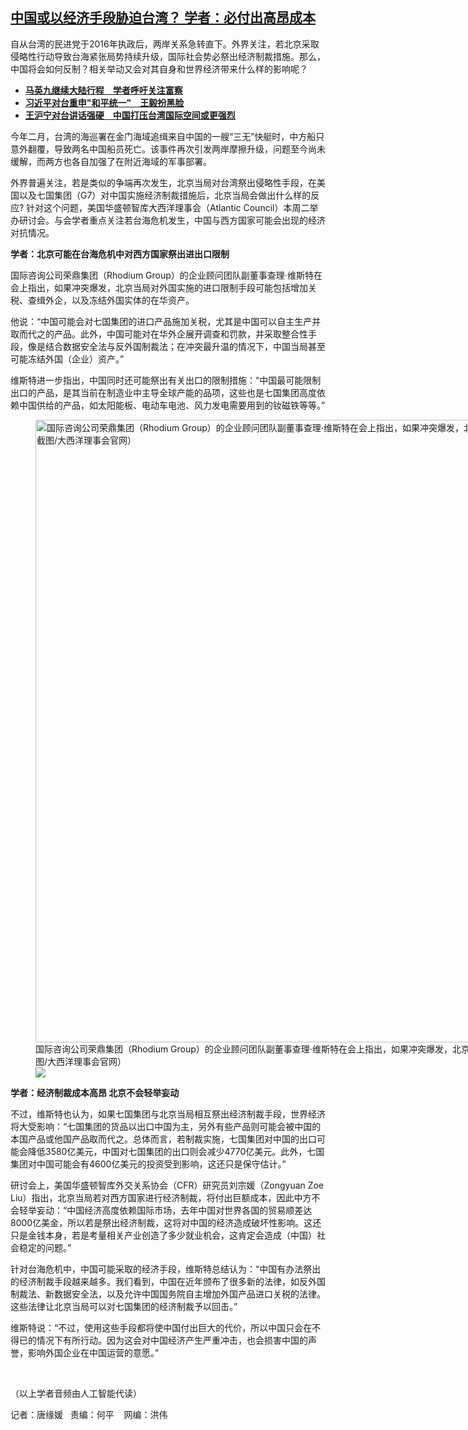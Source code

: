 <!--1712088063000-->
[中国或以经济手段胁迫台湾？  学者：必付出高昂成本](https://www.rfa.org/mandarin/yataibaodao/gangtai/tj-04022024132456.html)
------

<p><span style="font-weight: 400;">自从台湾的民进党于2016年执政后，两岸关系急转直下。外界关注，若北京采取侵略性行动导致台海紧张局势持续升级，国际社会势必祭出经济制裁措施。那么，中国将会如何反制？相关举动又会对其自身和世界经济带来什么样的影响呢？</span></p><ul><li><a href="https://www.rfa.org/mandarin/yataibaodao/gangtai/hx-04022024092325.html"><strong>马英九继续大陆行程　学者呼吁关注富察</strong></a></li><li><strong><a href="https://www.rfa.org/mandarin/yataibaodao/zhengzhi/hcm1-03072024041501.html">习近平对台重申"和平统一"　王毅扮黑脸</a></strong></li><li><strong><a href="https://www.rfa.org/mandarin/yataibaodao/gangtai/hcm1-02262024091717.html">王沪宁对台讲话强硬　中国打压台湾国际空间或更强烈</a></strong></li></ul><p><span style="font-weight: 400;">今年二月，台湾的海巡署在金门海域追缉来自中国的一艘“三无”快艇时，中方船只意外翻覆，导致两名中国船员死亡。该事件再次引发两岸摩擦升级，问题至今尚未缓解，而两方也各自加强了在附近海域的军事部署。</span></p><p><span style="font-weight: 400;">外界普遍关注，若是类似的争端再次发生，北京当局对台湾祭出侵略性手段，在美国以及七国集团（G7）对中国实施经济制裁措施后，北京当局会做出什么样的反应? 针对这个问题，美国华盛顿智库大西洋理事会（Atlantic Council）本周二举办研讨会。与会学者重点关注若台海危机发生，中国与西方国家可能会出现的经济对抗情况。</span></p><p><b>学者：北京可能在台海危机中对西方国家祭出进出口限制</b></p><p><span style="font-weight: 400;">国际咨询公司荣鼎集团（Rhodium Group）的企业顾问团队副董事查理‧维斯特在会上指出，如果冲突爆发，北京当局对外国实施的进口限制手段可能包括增加关税、查缉外企，以及冻结外国实体的在华资产。</span></p><p><span style="font-weight: 400;">他说：“中国可能会对七国集团的进口产品施加关税，尤其是中国可以自主生产并取而代之的产品。此外，中国可能对在华外企展开调查和罚款，并采取整合性手段，像是结合数据安全法与反外国制裁法；在冲突最升温的情况下，中国当局甚至可能冻结外国（企业）资产。”</span></p><p><span style="font-weight: 400;">维斯特进一步指出，中国同时还可能祭出有关出口的限制措施：“中国最可能限制出口的产品，是其当前在制造业中主导全球产能的品项，这些也是七国集团高度依赖中国供给的产品，如太阳能板、电动车电池、风力发电需要用到的钕磁铁等等。”</span></p><p><figure class="image-richtext image-inline captioned" style="width:1338px;"><img alt="国际咨询公司荣鼎集团（Rhodium Group）的企业顾问团队副董事查理‧维斯特在会上指出，如果冲突爆发，北京当局对外国实施的进口限制手段可能包括增加关税、查缉外企，以及冻结外国实体的在华资产。（视频截图/大西洋理事会官网）" height="996" src="https://www.rfa.org/mandarin/yataibaodao/gangtai/tj-04022024132456.html/tj3.jpg/@@images/3c06ef87-8d51-4354-9196-a0e371883935.png" title="tj3.jpg" width="1338"/><figcaption class="image-caption">国际咨询公司荣鼎集团（Rhodium Group）的企业顾问团队副董事查理‧维斯特在会上指出，如果冲突爆发，北京当局对外国实施的进口限制手段可能包括增加关税、查缉外企，以及冻结外国实体的在华资产。（视频截图/大西洋理事会官网）</figcaption><small></small><div id="zoomattribute"><a data-caption="国际咨询公司荣鼎集团（Rhodium Group）的企业顾问团队副董事查理‧维斯特在会上指出，如果冲突爆发，北京当局对外国实施的进口限制手段可能包括增加关税、查缉外企，以及冻结外国实体的在华资产。（视频截图/大西洋理事会官网）" data-fancybox="" href="https://www.rfa.org/mandarin/yataibaodao/gangtai/tj-04022024132456.html/tj3.jpg" id="single_image" title="国际咨询公司荣鼎集团（Rhodium Group）的企业顾问团队副董事查理‧维斯特在会上指出，如果冲突爆发，北京当局对外国实施的进口限制手段可能包括增加关税、查缉外企，以及冻结外国实体的在华资产。（视频截图/大西洋理事会官网）"><img src="/++plone++rfa-resources/img/icon-zoom.png"/></a></div></figure></p><p><b>学者：经济制裁成本高昂 北京不会轻举妄动</b></p><p><span style="font-weight: 400;">不过，维斯特也认为，如果七国集团与北京当局相互祭出经济制裁手段，世界经济将大受影响：“七国集团的货品以出口中国为主，另外有些产品则可能会被中国的本国产品或他国产品取而代之。总体而言，若制裁实施，七国集团对中国的出口可能会降低3580亿美元，中国对七国集团的出口则会减少4770亿美元。此外，七国集团对中国可能会有4600亿美元的投资受到影响，这还只是保守估计。”</span></p><p><span style="font-weight: 400;">研讨会上，美国华盛顿智库外交关系协会（CFR）研究员刘宗媛（Zongyuan Zoe Liu）指出，北京当局若对西方国家进行经济制裁，将付出巨额成本，因此中方不会轻举妄动：“中国经济高度依赖国际市场，去年中国对世界各国的贸易顺差达8000亿美金，所以若是祭出经济制裁，这将对中国的经济造成破坏性影响。这还只是金钱本身，若是考量相关产业创造了多少就业机会，这肯定会造成（中国）社会稳定的问题。”</span></p><p><span style="font-weight: 400;">针对台海危机中，中国可能采取的经济手段，维斯特总结认为：“中国有办法祭出的经济制裁手段越来越多。我们看到，中国在近年颁布了很多新的法律，如反外国制裁法、新数据安全法，以及允许中国国务院自主增加外国产品进口关税的法律。这些法律让北京当局可以对七国集团的经济制裁予以回击。”</span></p><p><span style="font-weight: 400;">维斯特说：“不过，使用这些手段都将使中国付出巨大的代价，所以中国只会在不得已的情况下有所行动。因为这会对中国经济产生严重冲击，也会损害中国的声誉，影响外国企业在中国运营的意愿。”</span></p><p><span class="result-title"> </span></p><p><span style="font-weight: 400;">（以上学者音频由人工智能代读）</span></p><p><span style="font-weight: 400;">记者：唐缘媛   责编：何平    网编：洪伟</span></p>
